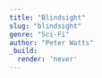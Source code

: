 ```yaml
---
title: "Blindsight"
slug: "blindsight"
genre: "Sci-Fi"
author: "Peter Watts"
_build:
  render: 'never'
---
```


